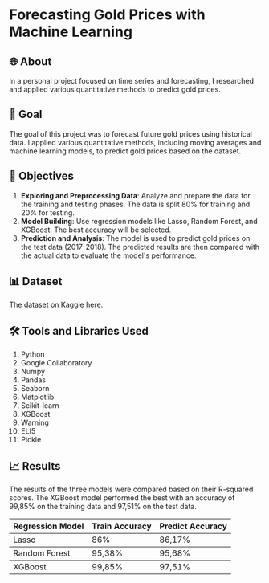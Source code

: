 # Forecasting Gold Prices with Machine Learning

## 🌐 About
In a personal project focused on time series and forecasting, I researched and applied various quantitative methods to predict gold prices.

## 🎯 Goal
The goal of this project was to forecast future gold prices using historical data. I applied various quantitative methods, including moving averages and machine learning models, to predict gold prices based on the dataset. 

## 🚀 Objectives
1. **Exploring and Preprocessing Data**: Analyze and prepare the data for the training and testing phases. The data is split 80% for training and 20% for testing.
2. **Model Building**: Use regression models like Lasso, Random Forest, and XGBoost. The best accuracy will be selected.
3. **Prediction and Analysis**: The model is used to predict gold prices on the test data (2017-2018). The predicted results are then compared with the actual data to evaluate the model's performance.

## 📊 Dataset
The dataset on Kaggle [here](https://www.kaggle.com/datasets/sahilmandavkar/gold-price-data/data).

## 🛠️ Tools and Libraries Used
1. Python
2. Google Collaboratory
3. Numpy
4. Pandas
5. Seaborn
6. Matplotlib
7. Scikit-learn
8. XGBoost
9. Warning
10. ELI5
11. Pickle

## 📈 Results
The results of the three models were compared based on their R-squared scores. The XGBoost model performed the best with an accuracy of 99,85% on the training data and 97,51% on the test data. 
<table>
  <thead>
    <tr>
      <th>Regression Model</th>
      <th>Train Accuracy</th>
      <th>Predict Accuracy</th>
    </tr>
  </thead>
  <tbody>
    <tr>
      <td>Lasso</td>
      <td>86%</td>
      <td>86,17%</td>
     </tr>   
    </tbody>
   <tbody>
    <tr>
      <td>Random Forest</td>
      <td>95,38%</td>
      <td>95,68%</td>
     </tr>   
    </tbody>
  <tbody>
    <tr>
      <td>XGBoost</td>
      <td>99,85%</td>
      <td>97,51%</td>
     </tr>   
    </tbody>
</table> 


